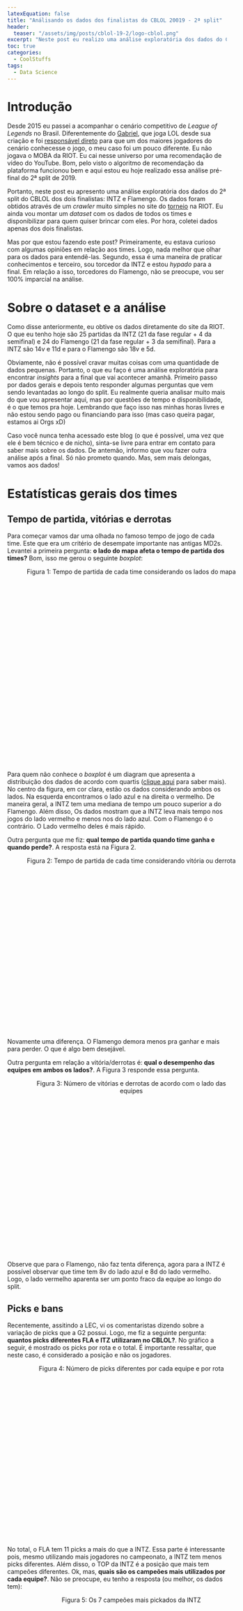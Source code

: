 ```yaml
---
latexEquation: false
title: "Análisando os dados dos finalistas do CBLOL 20019 - 2ª split"
header:
  teaser: "/assets/img/posts/cblol-19-2/logo-cblol.png"
excerpt: "Neste post eu realizo uma análise exploratória dos dados do CBLOL 2019 - 2ª Split"
toc: true
categories:
  - CoolStuffs
tags:
  - Data Science
---
```


# Introdução
Desde 2015 eu passei a acompanhar o cenário competitivo de _League of Legends_ no Brasil. Diferentemente do [Gabriel](http://computacaointeligente.com.br/sobre/), que joga LOL desde sua criação e foi [responsável direto](https://www.youtube.com/watch?v=f18hyf2UqSQ) para que um dos maiores jogadores do cenário conhecesse o jogo, o  meu caso foi um pouco diferente. Eu não jogava o MOBA da RIOT. Eu cai nesse universo por uma recomendação de vídeo do YouTube. Bom, pelo visto o algoritmo de recomendação da plataforma funcionou bem e aqui estou eu hoje realizado essa análise pré-final do 2ª split de 2019.

Portanto, neste post eu apresento uma análise exploratória dos dados do 2ª split do CBLOL dos dois finalistas: INTZ e Flamengo. Os dados foram obtidos através de um _crawler_ muito simples no site do [torneio](https://br.lolesports.com/agenda/cblol-2019-etapa-2) na RIOT. Eu ainda vou montar um _dataset_ com os dados de todos os times e disponibilizar para quem quiser brincar com eles. Por hora, coletei dados apenas dos dois finalistas.

Mas por que estou fazendo este post? Primeiramente, eu estava curioso com algumas opiniões em relação aos times. Logo, nada melhor que olhar para os dados para entendê-las. Segundo, essa é uma maneira de praticar conhecimentos e terceiro, sou torcedor da INTZ e estou _hypado_ para a final. Em relação a isso, torcedores do Flamengo, não se preocupe, vou ser 100% imparcial na análise.

# Sobre o dataset e a análise
Como disse anteriormente, eu obtive os dados diretamente do site da RIOT. O que eu tenho hoje são 25 partidas da INTZ (21 da fase regular + 4 da semifinal) e 24 do Flamengo (21 da fase regular + 3 da semifinal). Para a INTZ são 14v e 11d e para o Flamengo são 18v e 5d.

Obviamente, não é possível cravar muitas coisas com uma quantidade de dados pequenas. Portanto, o que eu faço é uma análise exploratória para encontrar _insights_ para a final que vai acontecer amanhã. Primeiro passo por dados gerais e depois tento responder algumas perguntas que vem sendo levantadas ao longo do split. Eu realmente queria analisar muito mais do que vou apresentar aqui, mas por questões de tempo e disponibilidade, é o que temos pra hoje. Lembrando que faço isso nas minhas horas livres e não estou sendo pago ou financiando para isso (mas caso queira pagar, estamos ai Orgs xD)

Caso você nunca tenha acessado este blog (o que é possível, uma vez que ele é bem técnico e de nicho), sinta-se livre para entrar em contato para saber mais sobre os dados. De antemão, informo que vou fazer outra análise após a final. Só não prometo quando. Mas, sem mais delongas, vamos aos dados!

# Estatísticas gerais dos times
## Tempo de partida, vitórias e derrotas
Para começar vamos dar uma olhada no famoso tempo de jogo de cada time. Este que era um critério de desempate importante nas antigas MD2s. Levantei a primeira pergunta: **o lado do mapa afeta o tempo de partida dos times?** Bom, isso me gerou o seguinte _boxplot_:

<figure style="width: 490px; height: 450px;" class="align-center">
  
  <img src="{{ site.url }}{{ site.baseurl }}/assets/img/posts/cblol-19-2/time_per_side.png" alt="">

  <figcaption style="text-align: center;">
    Figura 1: Tempo de partida de cada time considerando os lados do mapa
  </figcaption>

</figure>


Para quem não conhece o _boxplot_ é um diagram que apresenta a distribuição dos dados de acordo com quartis ([clique aqui](https://operdata.com.br/blog/como-interpretar-um-boxplot/) para saber mais). No centro da figura, em cor clara, estão os dados considerando ambos os lados. Na esquerda encontramos o lado azul e na direita o vermelho. De maneira geral, a INTZ tem uma mediana de tempo um pouco superior a do Flamengo. Além disso, Os dados mostram que a INTZ leva mais tempo nos jogos do lado vermelho e menos nos do lado azul. Com o Flamengo é o contrário. O Lado vermelho deles é mais rápido.

Outra pergunta que me fiz: **qual tempo de partida quando time ganha e quando perde?**. A resposta está na Figura 2.

<figure style="width: 490px; height: 400px;" class="align-center">
  
  <img src="{{ site.url }}{{ site.baseurl }}/assets/img/posts/cblol-19-2/time_per_victory.png" alt="">

  <figcaption style="text-align: center;">
    Figura 2: Tempo de partida de cada time considerando vitória ou derrota
  </figcaption>

</figure>

Novamente uma diferença. O Flamengo demora menos pra ganhar e mais para perder. O que é algo bem desejável.

Outra pergunta em relação a vitória/derrotas é: **qual o desempenho das equipes em ambos os lados?**. A Figura 3 responde essa pergunta.

<figure style="width: 490px; height: 400px;" class="align-center">
  
  <img src="{{ site.url }}{{ site.baseurl }}/assets/img/posts/cblol-19-2/win_lose_per_side.png" alt="">

  <figcaption style="text-align: center;">
    Figura 3: Número de vitórias e derrotas de acordo com o lado das equipes
  </figcaption>

</figure>

Observe que para o Flamengo, não faz tenta diferença, agora para a INTZ é possível observar que time tem 8v do lado azul e 8d do lado vermelho. Logo, o lado vermelho aparenta ser um ponto fraco da equipe ao longo do split.

## Picks e bans

Recentemente, assitindo a LEC, vi os comentaristas dizendo sobre a variação de picks que a G2 possui. Logo, me fiz a seguinte pergunta: **quantos picks diferentes FLA e ITZ utilizaram no CBLOL?**. No gráfico a seguir, é mostrado os picks por rota e o total. É importante ressaltar, que neste caso, é considerado a posição e não os jogadores.


<figure style="width: 490px; height: 400px;" class="align-center">
  
  <img src="{{ site.url }}{{ site.baseurl }}/assets/img/posts/cblol-19-2/champs_variation.png" alt="">

  <figcaption style="text-align: center;">
    Figura 4: Número de picks diferentes por cada equipe e por rota
  </figcaption>

</figure>

No total, o FLA tem 11 picks a mais do que a INTZ. Essa parte é interessante pois, mesmo utilizando mais jogadores no campeonato, a INTZ tem menos picks diferentes. Além disso, o TOP da INTZ é a posição que mais tem campeões diferentes. Ok, mas, **quais são os campeões mais utilizados por cada equipe?**. Não se preocupe, eu tenho a resposta (ou melhor, os dados tem):

<figure style="width: 490px; height: 410px;" class="align-center">
  
  <img src="{{ site.url }}{{ site.baseurl }}/assets/img/posts/cblol-19-2/most_common_champs_itz.png" alt="">

  <figcaption style="text-align: center;">
    Figura 5: Os 7 campeões mais pickados da INTZ
  </figcaption>

</figure>

<figure style="width: 490px; height: 400px;" class="align-center">
  
  <img src="{{ site.url }}{{ site.baseurl }}/assets/img/posts/cblol-19-2/most_common_champs_fla.png" alt="">

  <figcaption style="text-align: center;">
    Figura 6: Os 7 campeões mais pickados do FLA
  </figcaption>

</figure>

Do lado da INTZ, destaca-se o famoso Gragas do Shini e o Aatrox, que aparece tanto no top quanto no mid. Já do lado do FLA, o TK é o campeão mais frequente. E sobre os bans? Você já se perguntou **quais são os mais frequentes?** Eu já!

<figure style="width: 490px; height: 400px;" class="align-center">
  
  <img src="{{ site.url }}{{ site.baseurl }}/assets/img/posts/cblol-19-2/most_ban_champs_itz.png" alt="">

  <figcaption style="text-align: center;">
    Figura 8: Os 7 campeões mais banidos pela INTZ
  </figcaption>

</figure>

<figure style="width: 490px; height: 400px;" class="align-center">
  
  <img src="{{ site.url }}{{ site.baseurl }}/assets/img/posts/cblol-19-2/most_ban_champs_fla.png" alt="">

  <figcaption style="text-align: center;">
    Figura 9: Os 7 campeões mais banidos pelo FLA
  </figcaption>

</figure>

Aparentemente, a INTZ não gosta de jogar contra Sejuani (PEGA SEJUANI SHRIMP!) e o FLA contra o Sylas. Menção honronsa para o FLA banindo o famoso "Yasuo do outro time" 6 vezes. Não estão errados, eu também odeio Yasuo (do meu time).

Para finalizar o assunto picks e bans, outra pergunta levantada foi: **qual os campeões mais pickados por cada jogador?**. Veja a seguir:


<figure style="width: 490px; height: 400px;" class="align-center">
  
  <img src="{{ site.url }}{{ site.baseurl }}/assets/img/posts/cblol-19-2/most_pick_champ_by_player_itz.png" alt="">

  <figcaption style="text-align: center;">
    Figura 10: Campeões prediletos de cada jogador da INTZ
  </figcaption>

</figure>

<figure style="width: 490px; height: 400px;" class="align-center">
  
  <img src="{{ site.url }}{{ site.baseurl }}/assets/img/posts/cblol-19-2/most_pick_champ_by_player_fla.png" alt="">

  <figcaption style="text-align: center;">
    Figura 11: Campeões prediletos de cada jogador do FLA
  </figcaption>

</figure>

Olha que interessante, o campeão mais jogado do Shrimp é a Sejuani, a mais banida pela INTZ. Será que ela passa na final? Além disso, Luci pickou TK 10 vezes, maior número dentro os 10 players. Neste ponto, eu não incluir Aoshi, Mills e o Flanalista (Reven), pois eles fizeram poucos jogos. 

## Controle de objetivos
Para tentar identificar como foi o controle de objetivos de cada equipe ao longo dos jogos, levantei os dados em relação a barões, dragões, arautos, inibidores e torres e cada equipe:

|          | INTZ  |       |   | FLA   |       |
|----------|-------|-------|---|-------|-------|
| Objetivo | Total | Média |   | Total | Média |
| Barão    | 19    | 0.76  |   | 24    | 1.00  |
| Dragão   | 39    | 1.56  |   | 62    | 2.58  |
| Arauto   | 16    | 0.64  |   | 13    | 0.54  |
| Torre    | 165   | 6.60  |   | 207   | 8.62  |
| Inibidor | 34    | 1.36  |   | 36    | 1.50  |

Observe que o único objetivo que o FLA não leva vantagem é no arauto. Aliás, este indicativo e o número de dragões, apontam para o que todos dizem: o Flamengo joga para o bot. Além disso, eu me perguntei: **o lado do mapa afeta a equipe na consquista de barão, dragão e arauto?**.  Com isso, eu gerei o as porcentagens de cada monstro em cada lado do mapa:


<figure style="width: 490px; height: 400px;" class="align-center">
  
  <img src="{{ site.url }}{{ site.baseurl }}/assets/img/posts/cblol-19-2/objective_per_side.png" alt="">

  <figcaption style="text-align: center;">
    Figura 12: Porcentagem dos monstros épicos em cada lado do mapa para cada equipe
  </figcaption>

</figure>
O dados apontam que o FLA consegue controlar melhor os objetivos do lado azul. Se justarmos essa informação com de que a INTZ perdeu 8 das 11 partidas do lado vermelho. Acredito que isso indica o lado que o FLA vai priorizar na final.

Para finalizar essa parte, sempre ouço dos jogadores da INTZ que eles são resilientes dentro do jogo. Bom, é difícil medir isso, mas tentado se aproximar de algo assim e com os dados que possuo, me fiz duas perguntas: **quantas vezes o time perdeu o primeiro barão e venceu o jogo?** e **quantas vezes o time perdeu o primeiro inibidor e venceu o jogo?**. Encontrei esses númeroas para ambas as equipes. Incluir também o número de vitórias quando o  oposto ocorre.

|                     | INTZ |    |   | FLA |   |
|---------------------|------|----|---|-----|---|
| Situação            | V    | D  |   | V   | D |
| Pegou o 1ª barão    | 12   | 1  |   | 18  | 2 |
| Perdeu o 1ª barão   | 2    | 10 |   | 1   | 3 |
| Pegou o 1ª inibidor | 14   | 2  |   | 18  | 2 |
| Perdeu o 1ª inibdor | 0    | 9  |   | 1   | 3 |

Observe que pegar o 1ª barão ou o 1ª inibidor é impacta muito no resultado de vitórias. Quando as equipes conseguem, elas tendem a vencer e quando não, tendem a perder. Obviamente, isso era esperado. No entanto, com esses dados, não possível encontrar uma resiliência em relação a INTZ. Temos que ter mais informações em relação a isso.

# Estatísticas relacionadas aos jogadores
Nessa segunda parte, quero analisar algumas características em relação aos jogadores. Eu tenho _N_ perguntas em relação a isso, mas infelizmente não tenho tempo para analisar todas elas. Vou fazer isso com os dados da final nas próximas semanas. Por hora, vou verificar o impacto geral dos jogadores dentro do jogo, se o Envy realmente foi outro jogador na semi-final e o famoso brTT x MicaO.

Para começar, vamos analizar o gráfico de todos os jogadores em relação ao ouro conquistado e o dano total causado na partida. Os valores apresentados são as médias obtidas ao longo do split.

<figure style="width: 490px; height: 400px;" class="align-center">
  
  <img src="{{ site.url }}{{ site.baseurl }}/assets/img/posts/cblol-19-2/gold_per_total_damage.png" alt="">

  <figcaption style="text-align: center;">
    Figura 13: Scatter plot do ouro conquistado pelo total de dano causado pelos jogadores ao longo do split.
  </figcaption>

</figure>

Como esperado temos os suportes no canto inferior esquerdo, ou seja, eles quase não tem acesso a recurso e contribui pouco para dano na partida. No canto superior direito, estão os atiradores. Muito recurso e muito dano. Um pouco abaixo, os _solo laners_ e na sequência os _junglers_. Esre gráfico, mostra que no dano geral, as equipes são parecidas na distribuição de recurso. Porém, no dano diretamente ligado a campeões, o panorama muda sutilmente:


<figure style="width: 490px; height: 400px;" class="align-center">
  
  <img src="{{ site.url }}{{ site.baseurl }}/assets/img/posts/cblol-19-2/gold_per_total_damage_to_champ.png" alt="">

  <figcaption style="text-align: center;">
    Figura 14: Scatter plot do ouro conquistado pelo total de dano causado a campeões pelos jogadores ao longo do split.
  </figcaption>

</figure>

Podemos observar que no dano causado diretamente a campeões, Micao se destaca entre os jogadores. Ele recebe um pouco menos de recurso do que o brTT e consegue causar mais dano. Do lado do FLA o mesmo acontece com o Robo, porém, ele recebe ainda menos recurso do que os atiradores. Esse gráfico mostra que ambas as equipes colocaram bastante recurso em suas respectivas _bot lanes_, o que vai ao encontro com os números da tabela que mostra a % de ouro, dano total e dano a campeões de cada jogador:

| Jogador     | % ouro | % dano total | % dano a campeões |
|-------------|--------|--------------|-------------------|
| ITZ Tay     | 21.20  | 22.61        | 21.11             |
| ITZ Shini   | 19.28  | 22.37        | 17.03             |
| ITZ Envy    | 21.54  | 24.39        | 21.46             |
| ITZ micaO   | 23.59  | 26.36        | 28.79             |
| ITZ RedBert | 14.36  | 4.25         | 11.58             |
|             |        |              |                   |
| FLA Robo    | 21.33  | 23.88        | 25.04             |
| FLA Shrimp  | 19.64  | 21.64        | 17.38             |
| FLA Goku    | 21.08  | 22.62        | 21.75             |
| FLA brTT    | 23.75  | 27.55        | 23.44             |
| FLA Luci    | 14.17  | 4.28         | 12.36             |


Observe que no dano total, ambos os atiradores são os líderes de dano do do time. Porém, no dano causado diretamente a campeões, o Micao aumenta sua % e brTT cai cerca de 4%, deixando a liderança do seu time para o Robo. Nessa linha, eu investiguei alguns números diretamente relacionados aos atiradores. A gente ouve muita discursão em rede social sobre isso. Portanto, vamos deixar que os números falem. 

## Análise dos atiradores
Primeiramente, eu cálculei a razão de dano _vs_ ouro recebido para cada jogador. Neste caso, quanto maior melhor. Isso significa que você está convertendo o ouro que você recebe em dano. Para dano em campeões a razão do Micao é 1.18 e a do brTT é 1.07. Já para dano total, a razão é 14.34 para Micao e 14.41 para brTT. Portanto, ambos os números são próximos, mas Micao leva vantagem no dano a campeões e brTT no dano total. Isso mostra que Micao não fica tão posicionado assim nas TFs xD.

Agora, vamos comparar os números deles no ao longo do tempo de jogo. Esses números estão divididos de 0 a 10 min, de 10 a 20 min e no geral. Todos os dados são médios e considera apenas as partidas que eles participaram (obviamente).


|           | 0-10   |      |        |   | 10-20  |      |        |   | Geral |       |        |
|-----------|--------|------|--------|---|--------|------|--------|---|-------|-------|--------|
|           | Ouro   | Creep | XP     |   | Ouro   | Creep | XP     |   | KDA   | Visão | Ouro   |
| ITZ micaO | 296.04 | 8.13 | 325.02 |   | 435.13 | 9.98 | 459.91 |   | 6.10  | 41.66 | 13.89k |
| FLA brTT  | 296.92 | 8.41 | 325.83 |   | 453.70 | 9.69 | 472.29 |   | 4.89  | 30.41 | 14.13k |


No _early game_ os números são bem parecidos, o que mostra que ambos tem uma fase de rotas sólida. No _mid game_ brTT leva vantagem no ouro e na XP, mas perde no CS. Achei esse resultado estranho, e busquei explicação. Ao analisar a quantidade de monstros neutros que cada atirador pega na sua própria _jungle_ achei uma explicação justa. Ao longo do jogo a média do brTT é 18.04 monstros farmados na própria _jungle_, enquanto micão é 15.83. Logo, o FLA da um poquinho mais de recurso para o brTT nesse sentido. No geral, o KDA do Micao é melhor e no ouro brTT continua com acesso a mais recurso. Por fim, entra um dado que colabora com os analistas ao chamar Micao de ADC _utility_. Micao tem mais de 10 pontos de visão a mais do que brTT.

Traçando uma conclusão em relação a todos esses dados dos atiradores, é possível perceber que ambos são bem parecidos de acordo com os dados obtidos. Porém, Micao tem a vatangem de converter mais dano a campeões com menos ouro, refletindo no seu KDA, e de contribuir muito mais com visão do que o brTT. Por outro lado, brTT é o carregador do time dele quando o assunto é dano total e está sempre com farm, ouro e XP a frente. No fim das contas, ambos os times estão bem servidos de atiradores.

## A performance do Envy melhorou na semi-final?
Para finalizar esse post e essa análise, gostaria de analisar essa pergunta. Todos falam: o "Envy só joga nos _playoffs_" ou "Envy carregou a INTZ na semifinal" etc. Bom, vamos aos dados. Para analisar essa pergunta, primeiramente eu plotei o _scatter_ plot do jogador ao longo das partidas do split. A sequência de gráficos abaixo descrevem o dano causado a campeões ao longo do split, o total de dano convertido e o ouro recebido. Cada bolinha é um jogo na ordem cronológica. As últimas 4, representam a semifinal contra a KBM. A ideia é verificar se ele saiu do padrão na semifinal.

<figure style="width: 490px; height: 400px;" class="align-center">
  
  <img src="{{ site.url }}{{ site.baseurl }}/assets/img/posts/cblol-19-2/envy_damage_champs_weeks.png" alt="">

  <figcaption style="text-align: center;">
    Figura 15: Scatter plot do dano que Envy causou a campeões ao longo do split.
  </figcaption>

</figure>

<figure style="width: 490px; height: 400px;" class="align-center">
  
  <img src="{{ site.url }}{{ site.baseurl }}/assets/img/posts/cblol-19-2/envy_damage_weeks.png" alt="">

  <figcaption style="text-align: center;">
    Figura 16: Scatter plot do dano total que Envy longo do split.
  </figcaption>

</figure>


<figure style="width: 490px; height: 400px;" class="align-center">
  
  <img src="{{ site.url }}{{ site.baseurl }}/assets/img/posts/cblol-19-2/envy_gold_weeks.png" alt="">

  <figcaption style="text-align: center;">
    Figura 17: Scatter plot do ouro conquistado por Envy do split.
  </figcaption>

</figure>

Como podemos observar a partir desses dados, o desempenho dele parece estar dentro do padrão que ele exerceu ao longo do split. Assim como fiz para os atiradores, gerei a razão de dando _vs_ ouro para o Envy da fase regular e do da semifinal. Para dano causado a campeões, o valor da fase regular foi de 0.98 e do da semifinal 0.88. Já para o dano total, 14.70 e 13.59. Esses números mostram que durante a fase regular ele conseguiu uma razão melhor do que do da semifinal. Por outro lado, o KDA dele subiu de 3.97 para 10, o que pode causar uma impressão de que a melhora foi absurda.

Por fim, calculei as % de ouro, dano total e dano a campeões em relação a equipe. Esses dados mostram que ele contribuiu um pouco mais nos danos, mas também teve mais acesso a recurso.

| Jogador      | % ouro | % dano total | % dano a campeões |
|--------------|--------|--------------|-------------------|
| Fase regular | 21.28  | 23.96        | 21.08             |
| Semifinal    | 22.60  | 25.99        | 22.75             |


Portanto, os dados mostram que Envy melhorou um pouco, mas que ele tambpem teve performances similares na fase regular. Você pode até dizer que ele melhorou a sua _gameplay_, porém não foi um desempenho completamente absudo como muitos dizem. Por outro lado, isso também mostra que o desempenho dele ao longo do split não foi tão baixo como muitos também disse. 


# Considerações finais
Primeiramente, gostaria de agradecer você que chegou até aqui! Foi divertido e trabalhoso fazer essa análise. Eu gostaria de ter checar muito mais coisas, como Shini x Shrimp, Tay x Robo, Goku x Envy, mas não tive tempo. Vai ficar para os dados da final.

Como um resultado geral, podemos dizer que, novamente o FLA vem como favorito para essa final. Mas, como na primeira, existem diversos outros fatores que não são expostos nestes números, por exemplo, o psicológico, que foi muito comentado. De qualquer forma, espero que seja uma ótima final e que o time vencedor nos respresente bem lá fora! 

Caso você encontre algum problema, tenha alguma sugestão ou por qualquer outro motivo, sinta-se livre para entrar em contato! Até a próxima.
